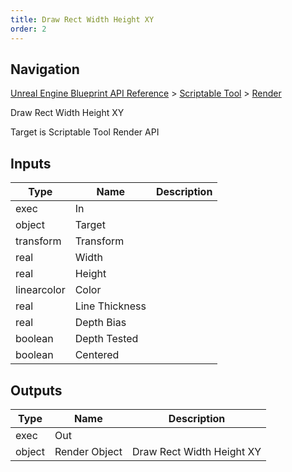 ```yaml
---
title: Draw Rect Width Height XY
order: 2
---
```

## Navigation

[Unreal Engine Blueprint API Reference](https://dev.epicgames.com/documentation/en-us/unreal-engine/BlueprintAPI) > [Scriptable Tool](https://dev.epicgames.com/documentation/en-us/unreal-engine/BlueprintAPI/ScriptableTool) > [Render](https://dev.epicgames.com/documentation/en-us/unreal-engine/BlueprintAPI/ScriptableTool/Render)

Draw Rect Width Height XY

Target is Scriptable Tool Render API

## Inputs

| Type | Name | Description |
| --- | --- | --- |
| exec | In |  |
| object | Target |  |
| transform | Transform |  |
| real | Width |  |
| real | Height |  |
| linearcolor | Color |  |
| real | Line Thickness |  |
| real | Depth Bias |  |
| boolean | Depth Tested |  |
| boolean | Centered |  |

## Outputs

| Type | Name | Description |
| --- | --- | --- |
| exec | Out |  |
| object | Render Object | Draw Rect Width Height XY |
